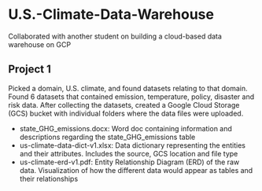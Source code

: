 # U.S.-Climate-Data-Warehouse
Collaborated with another student on building a cloud-based data warehouse on GCP

## Project 1
Picked a domain, U.S. climate, and found datasets relating to that domain. Found 6 datasets that contained emission, temperature, policy, disaster and risk data. After collecting the datasets, created a Google Cloud Storage (GCS) bucket with individual folders where the data files were uploaded.
- state_GHG_emissions.docx: Word doc containing information and descriptions regarding the state_GHG_emissions table
- us-climate-data-dict-v1.xlsx: Data dictionary representing the entities and their attributes. Includes the source, GCS location and file type
- us-climate-erd-v1.pdf: Entity Relationship Diagram (ERD) of the raw data. Visualization of how the different data would appear as tables and their relationships
